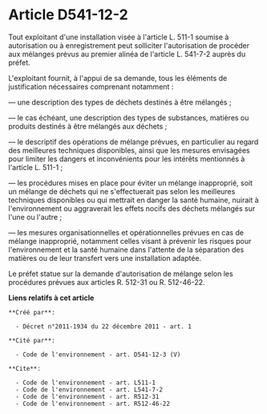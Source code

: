 # Article D541-12-2

Tout exploitant d'une installation visée à l'article L. 511-1  soumise à autorisation ou à enregistrement peut solliciter
l'autorisation de procéder aux mélanges prévus au premier alinéa de l'article L. 541-7-2  auprès du préfet. 

L'exploitant fournit, à l'appui de sa demande, tous les éléments de justification nécessaires comprenant notamment : 

― une description des types de déchets destinés à être mélangés ; 

― le cas échéant, une description des types de substances, matières ou produits destinés à être mélangés aux déchets ; 

― le descriptif des opérations de mélange prévues, en particulier au regard des meilleures techniques disponibles, ainsi que
les mesures envisagées pour limiter les dangers et inconvénients pour les intérêts mentionnés à l'article L. 511-1 ; 

― les procédures mises en place pour éviter un mélange inapproprié, soit un mélange de déchets qui ne s'effectuerait pas
selon les meilleures techniques disponibles ou qui mettrait en danger la santé humaine, nuirait à l'environnement ou
aggraverait les effets nocifs des déchets mélangés sur l'une ou l'autre ; 

― les mesures organisationnelles et opérationnelles prévues en cas de mélange inapproprié, notamment celles visant à prévenir
les risques pour l'environnement et la santé humaine dans l'attente de la séparation des matières ou de leur transfert vers
une installation adaptée. 

Le préfet statue sur la demande d'autorisation de mélange selon les procédures prévues aux articles R. 512-31  ou R.
512-46-22.

**Liens relatifs à cet article**

	**Créé par**:

	  - Décret n°2011-1934 du 22 décembre 2011 - art. 1

	**Cité par**:

	  - Code de l'environnement - art. D541-12-3 (V)

	**Cite**:

	  - Code de l'environnement - art. L511-1
	  - Code de l'environnement - art. L541-7-2
	  - Code de l'environnement - art. R512-31
	  - Code de l'environnement - art. R512-46-22
